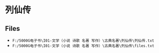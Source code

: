 # 列仙传

## Files

- `F:/5000G电子书\I01-文学（小说 诗歌 名著 写作）\古典名著\列仙传\列仙传.txt`
- `F:/5000G电子书\I01-文学（小说 诗歌 名著 写作）\古典名著\列仙传\files.txt`
